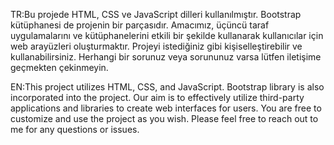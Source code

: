 TR:Bu projede HTML, CSS ve JavaScript dilleri kullanılmıştır.
Bootstrap kütüphanesi de projenin bir parçasıdır.
Amacımız, üçüncü taraf uygulamalarını ve kütüphanelerini etkili bir şekilde kullanarak kullanıcılar için web arayüzleri oluşturmaktır.
Projeyi istediğiniz gibi kişiselleştirebilir ve kullanabilirsiniz.
Herhangi bir sorunuz veya sorununuz varsa lütfen iletişime geçmekten çekinmeyin.

EN:This project utilizes HTML, CSS, and JavaScript.
Bootstrap library is also incorporated into the project.
Our aim is to effectively utilize third-party applications and libraries to create web interfaces for users.
You are free to customize and use the project as you wish.
Please feel free to reach out to me for any questions or issues.
